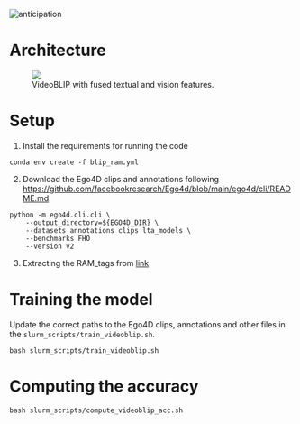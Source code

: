 ![anticipation](https://github.com/Anirudh257/cluster_backup/assets/132046732/04748d62-93ff-4744-82a3-3a8c9d17e911)
# Architecture

<figure>
  <img src="Plots/VideoBLIP_RAM_Prompt_Attention.png">
  <figcaption>VideoBLIP with fused textual and vision features.</figcaption>
</figure>

# Setup

1. Install the requirements for running the code

```
conda env create -f blip_ram.yml
```

2. Download the Ego4D clips and annotations following https://github.com/facebookresearch/Ego4d/blob/main/ego4d/cli/README.md:

```
python -m ego4d.cli.cli \
    --output_directory=${EGO4D_DIR} \
    --datasets annotations clips lta_models \
    --benchmarks FHO
    --version v2
```

3. Extracting the RAM_tags from [link](https://drive.google.com/file/d/1bPdlewf9ICRHOuW3qK14BdUZgPuDGWMi/view?usp=sharing)

# Training the model

Update the correct paths to the Ego4D clips, annotations and other files in the `slurm_scripts/train_videoblip.sh`.
```
bash slurm_scripts/train_videoblip.sh
```

# Computing the accuracy

```
bash slurm_scripts/compute_videoblip_acc.sh
```
